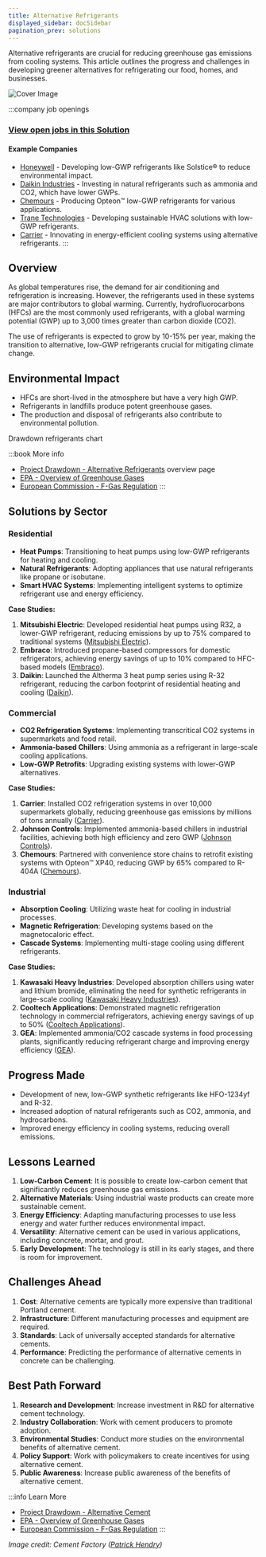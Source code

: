 ```yaml
---
title: Alternative Refrigerants
displayed_sidebar: docSidebar
pagination_prev: solutions
---
```


Alternative refrigerants are crucial for reducing greenhouse gas emissions from cooling systems. This article outlines the progress and challenges in developing greener alternatives for refrigerating our food, homes, and businesses.

![Cover Image](../static/img/co2-refrigeration.jpg)

:::company job openings
### [View open jobs in this Solution](https://climatebase.org/jobs?l=&q=&drawdown_solutions=Alternative+Refrigerants)
#### Example Companies
- [Honeywell](https://www.honeywell.com) - Developing low-GWP refrigerants like Solstice® to reduce environmental impact.
- [Daikin Industries](https://www.daikin.com) - Investing in natural refrigerants such as ammonia and CO2, which have lower GWPs.
- [Chemours](https://www.chemours.com) - Producing Opteon™ low-GWP refrigerants for various applications.
- [Trane Technologies](https://www.tranetechnologies.com) - Developing sustainable HVAC solutions with low-GWP refrigerants.
- [Carrier](https://www.carrier.com) - Innovating in energy-efficient cooling systems using alternative refrigerants.
:::

## Overview

As global temperatures rise, the demand for air conditioning and refrigeration is increasing. However, the refrigerants used in these systems are major contributors to global warming. Currently, hydrofluorocarbons (HFCs) are the most commonly used refrigerants, with a global warming potential (GWP) up to 3,000 times greater than carbon dioxide (CO2).

The use of refrigerants is expected to grow by 10-15% per year, making the transition to alternative, low-GWP refrigerants crucial for mitigating climate change.

## Environmental Impact

- HFCs are short-lived in the atmosphere but have a very high GWP.
- Refrigerants in landfills produce potent greenhouse gases.
- The production and disposal of refrigerants also contribute to environmental pollution.

Drawdown refrigerants chart

:::book More info
- [Project Drawdown - Alternative Refrigerants](https://drawdown.org/solutions/alternative-refrigerants) overview page
- [EPA - Overview of Greenhouse Gases](https://www.epa.gov/ghgemissions/overview-greenhouse-gases)
- [European Commission - F-Gas Regulation](https://ec.europa.eu/clima/policies/f-gas_en)
:::

## Solutions by Sector

### Residential
- **Heat Pumps**: Transitioning to heat pumps using low-GWP refrigerants for heating and cooling.
- **Natural Refrigerants**: Adopting appliances that use natural refrigerants like propane or isobutane.
- **Smart HVAC Systems**: Implementing intelligent systems to optimize refrigerant use and energy efficiency.

**Case Studies:**
1. **Mitsubishi Electric**: Developed residential heat pumps using R32, a lower-GWP refrigerant, reducing emissions by up to 75% compared to traditional systems ([Mitsubishi Electric](https://www.mitsubishielectric.com)).
2. **Embraco**: Introduced propane-based compressors for domestic refrigerators, achieving energy savings of up to 10% compared to HFC-based models ([Embraco](https://www.embraco.com)).
3. **Daikin**: Launched the Altherma 3 heat pump series using R-32 refrigerant, reducing the carbon footprint of residential heating and cooling ([Daikin](https://www.daikin.com)).

### Commercial
- **CO2 Refrigeration Systems**: Implementing transcritical CO2 systems in supermarkets and food retail.
- **Ammonia-based Chillers**: Using ammonia as a refrigerant in large-scale cooling applications.
- **Low-GWP Retrofits**: Upgrading existing systems with lower-GWP alternatives.

**Case Studies:**
1. **Carrier**: Installed CO2 refrigeration systems in over 10,000 supermarkets globally, reducing greenhouse gas emissions by millions of tons annually ([Carrier](https://www.carrier.com)).
2. **Johnson Controls**: Implemented ammonia-based chillers in industrial facilities, achieving both high efficiency and zero GWP ([Johnson Controls](https://www.johnsoncontrols.com)).
3. **Chemours**: Partnered with convenience store chains to retrofit existing systems with Opteon™ XP40, reducing GWP by 65% compared to R-404A ([Chemours](https://www.chemours.com)).

### Industrial
- **Absorption Cooling**: Utilizing waste heat for cooling in industrial processes.
- **Magnetic Refrigeration**: Developing systems based on the magnetocaloric effect.
- **Cascade Systems**: Implementing multi-stage cooling using different refrigerants.

**Case Studies:**
1. **Kawasaki Heavy Industries**: Developed absorption chillers using water and lithium bromide, eliminating the need for synthetic refrigerants in large-scale cooling ([Kawasaki Heavy Industries](https://global.kawasaki.com)).
2. **Cooltech Applications**: Demonstrated magnetic refrigeration technology in commercial refrigerators, achieving energy savings of up to 50% ([Cooltech Applications](https://www.cooltech-applications.com)).
3. **GEA**: Implemented ammonia/CO2 cascade systems in food processing plants, significantly reducing refrigerant charge and improving energy efficiency ([GEA](https://www.gea.com)).

## Progress Made

- Development of new, low-GWP synthetic refrigerants like HFO-1234yf and R-32.
- Increased adoption of natural refrigerants such as CO2, ammonia, and hydrocarbons.
- Improved energy efficiency in cooling systems, reducing overall emissions.

## Lessons Learned

1. **Low-Carbon Cement**: It is possible to create low-carbon cement that significantly reduces greenhouse gas emissions.
2. **Alternative Materials**: Using industrial waste products can create more sustainable cement.
3. **Energy Efficiency**: Adapting manufacturing processes to use less energy and water further reduces environmental impact.
4. **Versatility**: Alternative cement can be used in various applications, including concrete, mortar, and grout.
5. **Early Development**: The technology is still in its early stages, and there is room for improvement.

## Challenges Ahead

1. **Cost**: Alternative cements are typically more expensive than traditional Portland cement.
2. **Infrastructure**: Different manufacturing processes and equipment are required.
3. **Standards**: Lack of universally accepted standards for alternative cements.
4. **Performance**: Predicting the performance of alternative cements in concrete can be challenging.

## Best Path Forward

1. **Research and Development**: Increase investment in R&D for alternative cement technology.
2. **Industry Collaboration**: Work with cement producers to promote adoption.
3. **Environmental Studies**: Conduct more studies on the environmental benefits of alternative cement.
4. **Policy Support**: Work with policymakers to create incentives for using alternative cement.
5. **Public Awareness**: Increase public awareness of the benefits of alternative cement.

:::info Learn More
- [Project Drawdown - Alternative Cement](https://drawdown.org/solutions/alternative-cement)
- [EPA - Overview of Greenhouse Gases](https://www.epa.gov/ghgemissions/overview-greenhouse-gases)
- [European Commission - F-Gas Regulation](https://ec.europa.eu/clima/policies/f-gas_en)
:::

*Image credit: Cement Factory ([Patrick Hendry](https://unsplash.com/@worldsbetweenlines?utm_source=unsplash&utm_medium=referral&utm_content=creditCopyText))*
